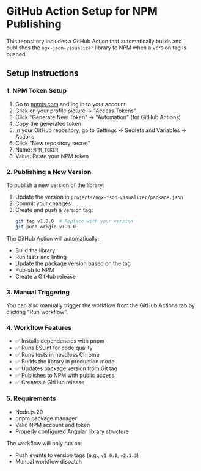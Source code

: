 # GitHub Action Setup for NPM Publishing

This repository includes a GitHub Action that automatically builds and publishes the `ngx-json-visualizer` library to NPM when a version tag is pushed.

## Setup Instructions

### 1. NPM Token Setup

1. Go to [npmjs.com](https://www.npmjs.com) and log in to your account
2. Click on your profile picture → "Access Tokens"
3. Click "Generate New Token" → "Automation" (for GitHub Actions)
4. Copy the generated token
5. In your GitHub repository, go to Settings → Secrets and Variables → Actions
6. Click "New repository secret"
7. Name: `NPM_TOKEN`
8. Value: Paste your NPM token

### 2. Publishing a New Version

To publish a new version of the library:

1. Update the version in `projects/ngx-json-visualizer/package.json`
2. Commit your changes
3. Create and push a version tag:
   ```bash
   git tag v1.0.0  # Replace with your version
   git push origin v1.0.0
   ```

The GitHub Action will automatically:
- Build the library
- Run tests and linting
- Update the package version based on the tag
- Publish to NPM
- Create a GitHub release

### 3. Manual Triggering

You can also manually trigger the workflow from the GitHub Actions tab by clicking "Run workflow".

### 4. Workflow Features

- ✅ Installs dependencies with pnpm
- ✅ Runs ESLint for code quality
- ✅ Runs tests in headless Chrome
- ✅ Builds the library in production mode
- ✅ Updates package version from Git tag
- ✅ Publishes to NPM with public access
- ✅ Creates a GitHub release

### 5. Requirements

- Node.js 20
- pnpm package manager
- Valid NPM account and token
- Properly configured Angular library structure

The workflow will only run on:
- Push events to version tags (e.g., `v1.0.0`, `v2.1.3`)
- Manual workflow dispatch
